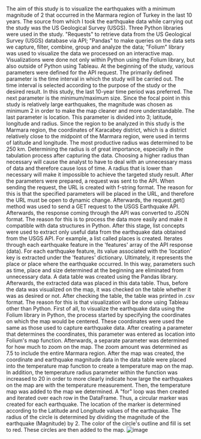 The aim of this study is to visualize the earthquakes with a minimum magnitude of 2 that occurred in the Marmara region of Turkey in the last 10 years. The source from which I took the earthquake data while carrying out the study was the US Geological Survey (USGS).
Three Python libraries were used in the study. "Requests" to retrieve data from the US Geological Survey (USGS) database via API; "Pandas" to make queries on the data sets we capture, filter, combine, group and analyze the data; "Folium" library was used to visualize the data we processed on an interactive map. Visualizations were done not only within Python using the Folium library, but also outside of Python using Tableau.
At the beginning of the study, various parameters were defined for the API request. The primarily defined parameter is the time interval in which the study will be carried out. The time interval is selected according to the purpose of the study or the desired result. In this study, the last 10-year time period was preferred.
The next parameter is the minimum/maximum size. Since the focal point in this study is relatively large earthquakes, the magnitude was chosen as minimum 2 in order to make the map cleaner and more understandable.
The last parameter is location. This parameter is divided into 3; latitude, longitude and radius. Since the region to be analyzed in this study is the Marmara region, the coordinates of Karacabey district, which is a district relatively close to the midpoint of the Marmara region, were used in terms of latitude and longitude. The most productive radius was determined to be 250 km.
Determining the radius is of great importance, especially in the tabulation process after capturing the data. Choosing a higher radius than necessary will cause the analyst to have to deal with an unnecessary mass of data and therefore cause loss of time. A radius that is lower than necessary will make it impossible to achieve the targeted study result.
After the parameters were prepared, a request was sent to the API. When sending the request, the URL is created with f-string format. The reason for this is that the specified parameters will be placed in the URL, and therefore the URL must be open to dynamic change. Afterwards, the request.get() method was used to send a GET request to the USGS Earthquake API. Afterwards, the response coming through the API was converted to JSON format. The reason for this is to process the data more easily and make it compatible with data structures in Python.
After this stage, list concepts were used to extract only useful data from the earthquake data obtained from the USGS API. For example, a list called places is created. Iterates through each earthquake feature in the 'features' array of the API response (data). For each earthquake feature, its value associated with the 'location' key is extracted under the 'features' dictionary. Ultimately, it represents the place or place where the earthquake occurred. In this way, parameters such as time, place and size determined at the beginning are eliminated from unnecessary data.
A data table was created using the Pandas library. Afterwards, the extracted data was placed in this data table. Thus, before the data was visualized on the map, it was checked on the table whether it was as desired or not. After checking the table, the table was printed in .csv format. The reason for this is that visualization will be done using Tableau other than Python.
First of all, to visualize the earthquake data using the Folium library in Python, the process started by specifying the coordinates on which the map would be centered. These coordinates were used the same as those used to capture earthquake data. After creating a parameter that determines the coordinates, this parameter was entered as location into Folium's map function. Afterwards, a separate parameter was determined for how much to zoom on the map. The zoom amount was determined as 7.5 to include the entire Marmara region.
After the map was created, the coordinate and earthquake magnitude data in the data table were placed into the temperature map function to create a temperature map on the map. In addition, the temperature radius parameter within the function was increased to 20 in order to more clearly indicate how large the earthquakes on the map are with the temperature measurement. Then, the temperature map was added to the map we determined.
A "for" loop was then created and iterated over each row in the DataFrame. Thus, a circular marker was created for each earthquake. The location of the marker is determined according to the Latitude and Longitude values of the earthquake. The radius of the circle is determined by dividing the magnitude of the earthquake (Magnitude) by 2. The color of the circle's outline and fill is set to red. These circles are then added to the map.
![image](https://github.com/YavuzAkbay/earthquake-data-analysis/assets/29518499/757a2da6-f440-4f28-9d60-ebfec9e6e4ef)
